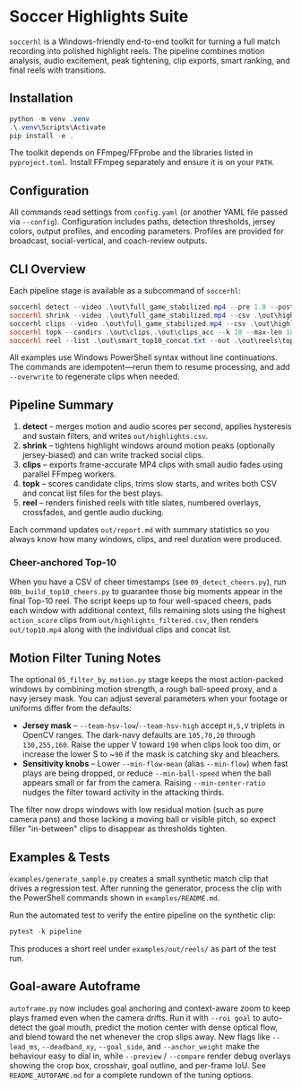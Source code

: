 # Soccer Highlights Suite

`soccerhl` is a Windows-friendly end-to-end toolkit for turning a full match
recording into polished highlight reels. The pipeline combines motion analysis,
audio excitement, peak tightening, clip exports, smart ranking, and final reels
with transitions.

## Installation

```powershell
python -m venv .venv
.\.venv\Scripts\Activate
pip install -e .
```

The toolkit depends on FFmpeg/FFprobe and the libraries listed in
`pyproject.toml`. Install FFmpeg separately and ensure it is on your `PATH`.

## Configuration

All commands read settings from `config.yaml` (or another YAML file passed via
`--config`). Configuration includes paths, detection thresholds, jersey colors,
output profiles, and encoding parameters. Profiles are provided for broadcast,
social-vertical, and coach-review outputs.

## CLI Overview

Each pipeline stage is available as a subcommand of `soccerhl`:

```powershell
soccerhl detect --video .\out\full_game_stabilized.mp4 --pre 1.0 --post 2.0 --max-count 40
soccerhl shrink --video .\out\full_game_stabilized.mp4 --csv .\out\highlights.csv --out .\out\highlights_smart.csv --aspect vertical --pre 3 --post 5 --bias-blue
soccerhl clips --video .\out\full_game_stabilized.mp4 --csv .\out\highlights_smart.csv --outdir .\out\clips --workers 4
soccerhl topk --candirs .\out\clips,.\out\clips_acc --k 10 --max-len 18
soccerhl reel --list .\out\smart_top10_concat.txt --out .\out\reels\top10.mp4 --profile social-vertical
```

All examples use Windows PowerShell syntax without line continuations. The
commands are idempotent—rerun them to resume processing, and add `--overwrite`
to regenerate clips when needed.

## Pipeline Summary

1. **detect** – merges motion and audio scores per second, applies hysteresis
   and sustain filters, and writes `out/highlights.csv`.
2. **shrink** – tightens highlight windows around motion peaks (optionally
   jersey-biased) and can write tracked social clips.
3. **clips** – exports frame-accurate MP4 clips with small audio fades using
   parallel FFmpeg workers.
4. **topk** – scores candidate clips, trims slow starts, and writes both CSV and
   concat list files for the best plays.
5. **reel** – renders finished reels with title slates, numbered overlays,
   crossfades, and gentle audio ducking.

Each command updates `out/report.md` with summary statistics so you always know
how many windows, clips, and reel duration were produced.


### Cheer-anchored Top-10

When you have a CSV of cheer timestamps (see `09_detect_cheers.py`), run
`08b_build_top10_cheers.py` to guarantee those big moments appear in the final
Top-10 reel. The script keeps up to four well-spaced cheers, pads each window
with additional context, fills remaining slots using the highest
`action_score` clips from `out/highlights_filtered.csv`, then renders
`out/top10.mp4` along with the individual clips and concat list.

## Motion Filter Tuning Notes

The optional `05_filter_by_motion.py` stage keeps the most action-packed windows
by combining motion strength, a rough ball-speed proxy, and a navy jersey mask.
You can adjust several parameters when your footage or uniforms differ from the
defaults:

* **Jersey mask** – `--team-hsv-low`/`--team-hsv-high` accept `H,S,V` triplets in
  OpenCV ranges. The dark-navy defaults are `105,70,20` through `130,255,160`.
  Raise the upper V toward `190` when clips look too dim, or increase the lower
  S to ~`90` if the mask is catching sky and bleachers.
* **Sensitivity knobs** – Lower `--min-flow-mean` (alias `--min-flow`) when fast
  plays are being dropped, or reduce `--min-ball-speed` when the ball appears
  small or far from the camera. Raising `--min-center-ratio` nudges the filter
  toward activity in the attacking thirds.

The filter now drops windows with low residual motion (such as pure camera pans)
and those lacking a moving ball or visible pitch, so expect filler "in-between"
clips to disappear as thresholds tighten.


## Examples & Tests

`examples/generate_sample.py` creates a small synthetic match clip that drives a
regression test. After running the generator, process the clip with the
PowerShell commands shown in `examples/README.md`.

Run the automated test to verify the entire pipeline on the synthetic clip:

```powershell
pytest -k pipeline
```

This produces a short reel under `examples/out/reels/` as part of the test run.

## Goal-aware Autoframe

`autoframe.py` now includes goal anchoring and context-aware zoom to keep plays
framed even when the camera drifts. Run it with `--roi goal` to auto-detect the
goal mouth, predict the motion center with dense optical flow, and blend toward
the net whenever the crop slips away. New flags like `--lead_ms`,
`--deadband_xy`, `--goal_side`, and `--anchor_weight` make the behaviour easy to
dial in, while `--preview` / `--compare` render debug overlays showing the crop
box, crosshair, goal outline, and per-frame IoU. See `README_AUTOFAME.md` for a
complete rundown of the tuning options.
